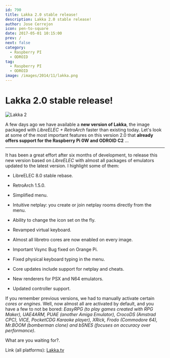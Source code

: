 ```yaml
---
id: 790
title: Lakka 2.0 stable release!
description: Lakka 2.0 stable release!
author: Jose Cerrejon
icon: pen-to-square
date: 2017-05-01 10:15:00
prev: /
next: false
category:
  - Raspberry PI
  - ODROID
tag:
  - Raspberry PI
  - ODROID
image: /images/2014/11/lakka.png
---
```


# Lakka 2.0 stable release!

![Lakka 2](/images/2014/11/lakka.png)

A few days ago we have available a **new version of Lakka**, the image packaged with *LibreELEC + RetroArch* faster than existing today. Let's look at some of the most important features on this version 2.0 that **already offers support for the Raspberry Pi 0W and ODROID C2** ...

- - -
It has been a great effort after six months of development, to release this new version based on *LibreELEC* with almost all packages of emulators updated to the latest version. I highlight some of them:


* LibreELEC 8.0 stable rebase.

* RetroArch 1.5.0.

* Simplified menu.

* Intuitive netplay: you create or join netplay rooms directly from the menu.

* Ability to change the icon set on the fly.

* Revamped virtual keyboard.

* Almost all libretro cores are now enabled on every image.

* Important Vsync Bug fixed on Orange Pi.

* Fixed physical keyboard typing in the menu.

* Core updates include support for netplay and cheats.

* New renderers for PSX and N64 emulators.

* Updated controller support.

If you remember previous versions, we had to manually activate certain *cores or engines*. Well, now almost all are activated by default, and you have a few to not be bored: *EasyRPG (to play games created with RPG Maker), UAE4ARM, PUAE (another Amiga Emulator), CrocoDS (Amstrad CPC), VICE, PocketCDG Karaoke player), XRick, Frodo (Commodore 64), Mr.BOOM (bomberman clone) and bSNES (focuses on accuracy over performance)*.

What are you waiting for?.

Link (all platforms): [Lakka.tv](http://www.lakka.tv/get/linux/)